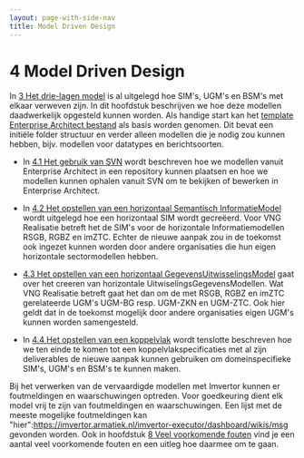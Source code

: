 ```yaml
---
layout: page-with-side-nav
title: Model Driven Design
---
```

# 4 Model Driven Design

In [3 Het drie-lagen model](./Drielagen-model.md) is al uitgelegd hoe SIM's, UGM's en BSM's met elkaar verweven zijn. In dit hoofdstuk beschrijven we hoe deze modellen daadwerkelijk opgesteld kunnen worden.
Als handige start kan het [template Enterprise Architect bestand](./bestanden/Standaard-basis.EAP) als basis worden genomen. Dit bevat een initiële folder structuur en verder alleen modellen die je nodig zou kunnen hebben, bijv. modellen voor datatypes en berichtsoorten.

- In [4.1 Het gebruik van SVN](./Gebruik-van-SVN) wordt beschreven hoe we modellen vanuit Enterprise Architect in een repository kunnen plaatsen en hoe we modellen kunnen ophalen vanuit SVN om te bekijken of bewerken in Enterprise Architect.  

- In [4.2 Het opstellen van een horizontaal Semantisch InformatieModel](./Opstellen-SIM.md) wordt uitgelegd hoe een horizontaal SIM wordt gecreëerd.
Voor VNG Realisatie betreft het de SIM's voor de horizontale Informatiemodellen RSGB, RGBZ en imZTC. Echter de nieuwe aanpak zou in de toekomst ook ingezet kunnen worden door andere organisaties die hun eigen horizontale sectormodellen hebben.

- [4.3 Het opstellen van een horizontaal GegevensUitwisselingsModel](./Opstellen-UGM.md) gaat over het creeren van horizontale UitwiselingsGegevensModellen.
Wat VNG Realisatie betreft gaat het dan om de met RSGB, RGBZ en imZTC gerelateerde UGM's UGM-BG resp. UGM-ZKN en UGM-ZTC.
Ook hier geldt dat in de toekomst mogelijk door andere organisaties eigen UGM's kunnen worden samengesteld.

- In [4.4 Het opstellen van een koppelvlak](./Opstellen-koppelvlak.md) wordt tenslotte beschreven hoe we ten einde te komen tot een koppelvlakspecificaties met al zijn deliverables de nieuwe aanpak kunnen gebruiken om domeinspecifieke SIM's, UGM's en BSM's te kunnen maken.

Bij het verwerken van de vervaardigde modellen met Imvertor kunnen er foutmeldingen en waarschuwingen optreden. Voor goedkeuring dient elk model vrij te zijn van foutmeldingen en waarschuwingen. Een lijst met de meeste mogelijke foutmeldingen kan  "hier":https://imvertor.armatiek.nl/imvertor-executor/dashboard/wikis/msg gevonden worden. Ook in hoofdstuk [8 Veel voorkomende fouten](./Veelvoorkomende-fouten.md) vind je een aantal veel voorkomende fouten en een uitleg hoe daarmee om te gaan.
